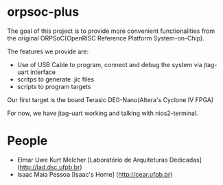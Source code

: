 orpsoc-plus
===========

The goal of this project is to provide more convenient functionalities from the original
ORPSoC(OpenRISC Reference Platform System-on-Chip).

The features we provide are:
  * Use of USB Cable to program, connect and debug the system via jtag-uart interface
  * scritps to generate .jic files
  * scripts to program targets

Our first target is the board Terasic DE0-Nano(Altera's Cyclone IV FPGA)

For now, we have jtag-uart working and talking with nios2-terminal.

People  
======
  * Elmar Uwe Kurt Melcher [Laboratório de Arquiteturas Dedicadas] (http://lad.dsc.ufpb.br)
  * Isaac Maia Pessoa  [Isaac's Home] (http://cear.ufpb.br)

